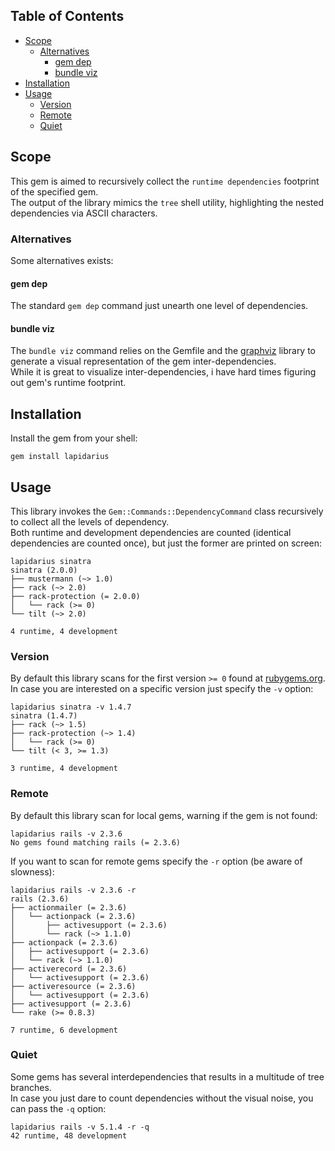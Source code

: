 ## Table of Contents

* [Scope](#scope)
  * [Alternatives](#alternatives)
    * [gem dep](#gem-dep)
    * [bundle viz](#bundle-viz)
* [Installation](#installation)
* [Usage](#usage)
    * [Version](#version)
    * [Remote](#remote)
    * [Quiet](#quiet)

## Scope
This gem is aimed to recursively collect the `runtime dependencies` footprint of the specified gem.  
The output of the library mimics the `tree` shell utility, highlighting the nested dependencies via ASCII characters.

### Alternatives
Some alternatives exists: 

#### gem dep
The standard `gem dep` command just unearth one level of dependencies.

#### bundle viz
The `bundle viz` command relies on the Gemfile and the [graphviz](http://www.graphviz.org/) library to generate a visual representation of the gem inter-dependencies.  
While it is great to visualize inter-dependencies, i have hard times figuring out gem's  runtime footprint.

## Installation
Install the gem from your shell:
```shell
gem install lapidarius
```

## Usage
This library invokes the `Gem::Commands::DependencyCommand` class recursively to collect all the levels of dependency.  
Both runtime and development dependencies are counted (identical dependencies are counted once), but just the former are printed on screen:

```shell
lapidarius sinatra
sinatra (2.0.0)
├── mustermann (~> 1.0)
├── rack (~> 2.0)
├── rack-protection (= 2.0.0)
│   └── rack (>= 0)
└── tilt (~> 2.0)

4 runtime, 4 development
```

### Version
By default this library scans for the first version `>= 0` found at [rubygems.org](https://rubygems.org/).  
In case you are interested on a specific version just specify the `-v` option:
```shell
lapidarius sinatra -v 1.4.7
sinatra (1.4.7)
├── rack (~> 1.5)
├── rack-protection (~> 1.4)
│   └── rack (>= 0)
└── tilt (< 3, >= 1.3)

3 runtime, 4 development
```

### Remote
By default this library scan for local gems, warning if the gem is not found:
```shell
lapidarius rails -v 2.3.6
No gems found matching rails (= 2.3.6)
```

If you want to scan for remote gems specify the `-r` option (be aware of slowness):
```shell
lapidarius rails -v 2.3.6 -r
rails (2.3.6)
├── actionmailer (= 2.3.6)
│   └── actionpack (= 2.3.6)
│       ├── activesupport (= 2.3.6)
│       └── rack (~> 1.1.0)
├── actionpack (= 2.3.6)
│   ├── activesupport (= 2.3.6)
│   └── rack (~> 1.1.0)
├── activerecord (= 2.3.6)
│   └── activesupport (= 2.3.6)
├── activeresource (= 2.3.6)
│   └── activesupport (= 2.3.6)
├── activesupport (= 2.3.6)
└── rake (>= 0.8.3)

7 runtime, 6 development
```

### Quiet
Some gems has several interdependencies that results in a multitude of tree branches.  
In case you just dare to count dependencies without the visual noise, you can pass the `-q` option:
```shell
lapidarius rails -v 5.1.4 -r -q
42 runtime, 48 development
```
